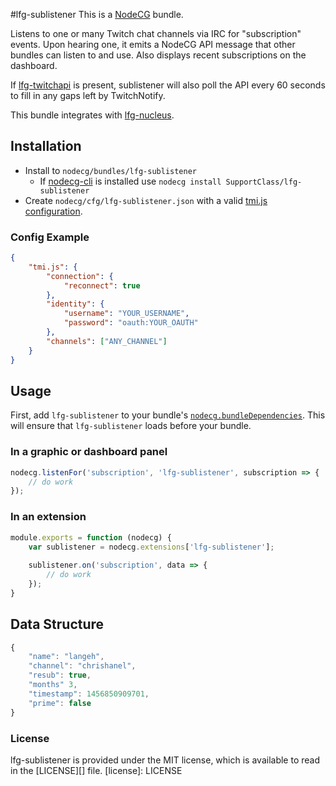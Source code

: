 #lfg-sublistener
This is a [NodeCG](http://github.com/nodecg/nodecg) bundle.

Listens to one or many Twitch chat channels via IRC for "subscription" events.
Upon hearing one, it emits a NodeCG API message that other bundles can listen to and use.
Also displays recent subscriptions on the dashboard.

If [lfg-twitchapi](https://github.com/SupportClass/lfg-twitchapi) is present, sublistener will also poll the API every 60 seconds to fill in any gaps left by TwitchNotify.

This bundle integrates with [lfg-nucleus](https://github.com/SupportClass/lfg-nucleus).

## Installation
- Install to `nodecg/bundles/lfg-sublistener`
	- If [nodecg-cli](https://www.npmjs.com/package/nodecg-cli) is installed use `nodecg install SupportClass/lfg-sublistener`
- Create `nodecg/cfg/lfg-sublistener.json` with a valid [tmi.js configuration](https://www.tmijs.org/docs/Configuration.html).

### Config Example
```json
{
	"tmi.js": {
		"connection": {
			"reconnect": true
		},
		"identity": {
			"username": "YOUR_USERNAME",
			"password": "oauth:YOUR_OAUTH"
		},
		"channels": ["ANY_CHANNEL"]
	}
}
```

## Usage

First, add `lfg-sublistener` to your bundle's [`nodecg.bundleDependencies`](http://nodecg.com/tutorial-manifest.html).
This will ensure that `lfg-sublistener` loads before your bundle.

### In a graphic or dashboard panel
```js
nodecg.listenFor('subscription', 'lfg-sublistener', subscription => {
    // do work
});
```

### In an extension
```js
module.exports = function (nodecg) {
	var sublistener = nodecg.extensions['lfg-sublistener'];
	
	sublistener.on('subscription', data => {
		// do work
	});
}
```

## Data Structure
```js
{
	"name": "langeh",
	"channel": "chrishanel",
	"resub": true,
	"months" 3,
	"timestamp": 1456850909701,
	"prime": false
}
```

### License
lfg-sublistener is provided under the MIT license, which is available to read in the [LICENSE][] file.
[license]: LICENSE
